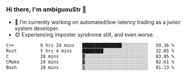 ### Hi there, I'm ambiguouStr 👋

<!--
**ambiguoustexture/ambiguoustexture** is a ✨ _special_ ✨ repository because its `README.md` (this file) appears on your GitHub profile.

Here are some ideas to get you started:
-->
- 🔭 I’m currently working on automated/low-latency trading as a junior system developer.
- :worried: Experiencing imposter syndrome still, and even worse.

<!--START_SECTION:waka-->

```txt
C++          9 hrs 24 mins   ███████████████░░░░░░░░░░   59.36 %
Rust         5 hrs 4 mins    ████████░░░░░░░░░░░░░░░░░   32.05 %
C            28 mins         ▓░░░░░░░░░░░░░░░░░░░░░░░░   03.05 %
CMake        24 mins         ▓░░░░░░░░░░░░░░░░░░░░░░░░   02.61 %
Bash         10 mins         ▒░░░░░░░░░░░░░░░░░░░░░░░░   01.13 %
```

<!--END_SECTION:waka-->
